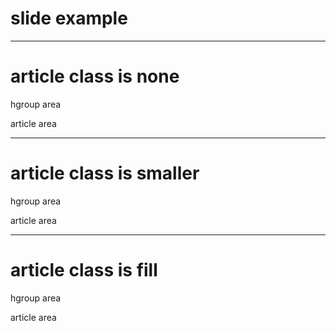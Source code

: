 slide example
=============

----

# article class is none
hgroup area

article area

____

# article class is smaller
hgroup area

article area

****

# article class is fill
hgroup area

article area
